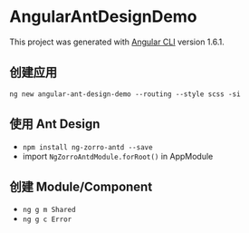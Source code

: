 # AngularAntDesignDemo

This project was generated with [Angular CLI](https://github.com/angular/angular-cli) version 1.6.1.

## 创建应用
`ng new angular-ant-design-demo --routing --style scss -si`

## 使用 Ant Design
- `npm install ng-zorro-antd --save`
- import `NgZorroAntdModule.forRoot()` in AppModule

## 创建 Module/Component
- `ng g m Shared`
- `ng g c Error`